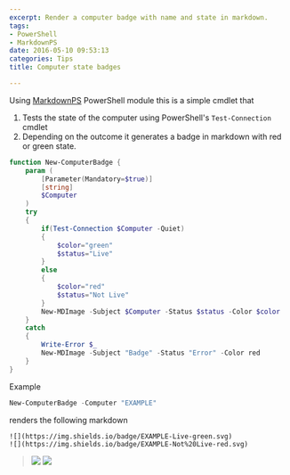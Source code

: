 ```yaml
---
excerpt: Render a computer badge with name and state in markdown.
tags:
- PowerShell
- MarkdownPS
date: 2016-05-10 09:53:13
categories: Tips
title: Computer state badges

---
```


Using [MarkdownPS](https://www.powershellgallery.com/packages/MarkdownPS/) PowerShell module this is a simple cmdlet that 

1. Tests the state of the computer using PowerShell's `Test-Connection` cmdlet
1. Depending on the outcome it generates a badge in markdown with red or green state. 

```powershell
function New-ComputerBadge {
    param (
        [Parameter(Mandatory=$true)]
        [string]
        $Computer
    )
    try
    {
        if(Test-Connection $Computer -Quiet)
        {
            $color="green"
            $status="Live"
        }
        else
        {
            $color="red"
            $status="Not Live"
        }
        New-MDImage -Subject $Computer -Status $status -Color $color
    }
    catch
    {
        Write-Error $_
        New-MDImage -Subject "Badge" -Status "Error" -Color red
    }
}
```

Example

```powershell
New-ComputerBadge -Computer "EXAMPLE"
```
renders the following markdown

~~~
![](https://img.shields.io/badge/EXAMPLE-Live-green.svg)
![](https://img.shields.io/badge/EXAMPLE-Not%20Live-red.svg)
~~~

> ![](https://img.shields.io/badge/EXAMPLE-Live-green.svg)
> ![](https://img.shields.io/badge/EXAMPLE-Not%20Live-red.svg)
